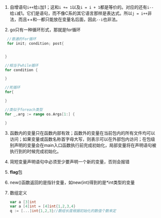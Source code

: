 1. 自增语句`i++`给`i`加1；这和`i += 1`以及`i = i + 1`都是等价的。对应的还有`i--`给`i`减1。它们是语句，而不像C系的其它语言那样是表达式。所以`j = i++`非法，而且++和--都只能放在变量名后面，因此`--i`也非法。

2. go只有一种循环形式，那就是for循环
  ```go
    //普通的for循环
    for init; condition; post{
  
  
   }
  
   //相当于while循环
   for condition {
  
   }
  
   //死循环
   for{
  
   }
  
   //类似于foreach类型
   for _,arg := range os.Args[1:] {
  
   }
  ```

3. 函数内的变量只在函数内部有效；函数外的变量在当前包内的所有文件均可以访问；如果变量或函数名称首字母大写，则表示可以在外部包内访问；在包级别声明的变量会在main入口函数执行前完成初始化，局部变量将在声明语句被执行到的时候完成初始化。

4. 简短变量声明语句中必须至少要声明一个新的变量，否则会报错

5. **flag**包

6. new()函数返回的是指针变量，如new(int)得到的是*int类型的变量

7. 数组定义

   ```go
   var a [3]int
   var a [4]int = [4]int{1,2,3,4}
   q := [...]int{1,2,3}//数组长度根据初始化的数值个数来定
   ```

   